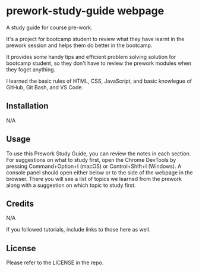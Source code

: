 # prework-study-guide webpage
A study guide for course pre-work.

It's a project for bootcamp student to review what they have learnt in the prework session and helps them do better in the bootcamp.

It provides some handy tips and efficient problem solving solution for bootcamp student, so they don't have to review the prework modules when they foget anything.

I learned the basic rules of HTML, CSS, JavaScript, and basic knowlegue of GitHub, Git Bash, and VS Code. 

## Installation

N/A

## Usage

To use this Prework Study Guide, you can review the notes in each section. For suggestions on what to study first, open the Chrome DevTools by pressing Command+Option+I (macOS) or Control+Shift+I (Windows). A console panel should open either below or to the side of the webpage in the browser. There you will see a list of topics we learned from the prework along with a suggestion on which topic to study first.

## Credits

N/A

If you followed tutorials, include links to those here as well.

## License

Please refer to the LICENSE in the repo.